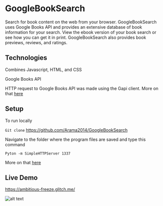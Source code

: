 # GoogleBookSearch

Search for book content on the web from your browser. GoogleBookSearch uses Google Books API and provides an extensive database of book information for your search.  View the ebook version of your book search or see how you can get it in print.  GoogleBookSearch also provides book previews, reviews, and ratings.


## Technologies
Combines Javascript, HTML, and CSS
 
Google Books API 

HTTP request to Google Books API was made using the Gapi client.
More on that [here](https://developers.google.com/books/docs/v1/getting_started)

## Setup

To run locally
 
`Git clone`         <https://github.com/Arama2014/GoogleBookSearch>

Navigate to the folder where the program files are saved and type this command

`Pyton -m SimpleHTTPServer 1337 `

More on that [here](https://gist.github.com/jgravois/5e73b56fa7756fd00b89)


## Live Demo 
<https://ambitious-freeze.glitch.me/>

![alt text](https://ambitious-freeze.glitch.me/404.png)
